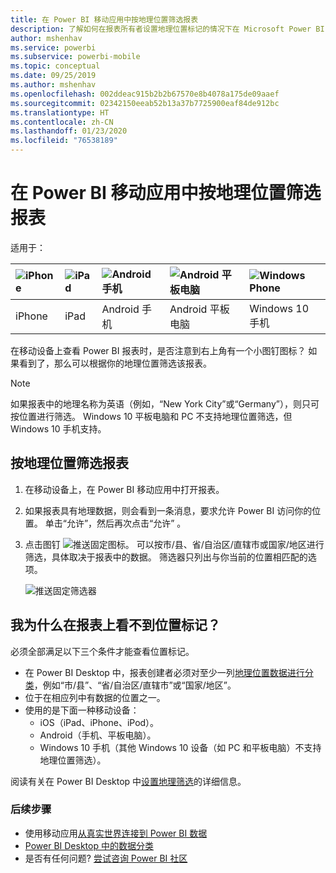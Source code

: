 ```yaml
---
title: 在 Power BI 移动应用中按地理位置筛选报表
description: 了解如何在报表所有者设置地理位置标记的情况下在 Microsoft Power BI 移动应用中按地理位置筛选报表。
author: mshenhav
ms.service: powerbi
ms.subservice: powerbi-mobile
ms.topic: conceptual
ms.date: 09/25/2019
ms.author: mshenhav
ms.openlocfilehash: 002ddeac915b2b2b67570e8b4078a175de09aaef
ms.sourcegitcommit: 02342150eeab52b13a37b7725900eaf84de912bc
ms.translationtype: HT
ms.contentlocale: zh-CN
ms.lasthandoff: 01/23/2020
ms.locfileid: "76538189"
---
```

# <a name="filter-a-report-by-geographic-location-in-the-power-bi-mobile-apps"></a>在 Power BI 移动应用中按地理位置筛选报表
适用于：

| ![iPhone](./media/mobile-apps-geographic-filtering/iphone-logo-50-px.png) | ![iPad](./media/mobile-apps-geographic-filtering/ipad-logo-50-px.png) | ![Android 手机](./media/mobile-apps-geographic-filtering/android-phone-logo-50-px.png) | ![Android 平板电脑](./media/mobile-apps-view-dashboard/android-tablet-logo-50-px.png) | ![Windows Phone](./media/mobile-apps-geographic-filtering/win-10-logo-50-px.png) |
|:--- |:--- |:--- |:--- |:--- |
| iPhone |iPad |Android 手机 |Android 平板电脑 |Windows 10 手机 |

在移动设备上查看 Power BI 报表时，是否注意到右上角有一个小图钉图标？ 如果看到了，那么可以根据你的地理位置筛选该报表。

> [!NOTE]
> 如果报表中的地理名称为英语（例如，“New York City”或“Germany”），则只可按位置进行筛选。 Windows 10 平板电脑和 PC 不支持地理位置筛选，但 Windows 10 手机支持。
> 
> 

## <a name="filter-your-report-by-your-geographic-location"></a>按地理位置筛选报表
1. 在移动设备上，在 Power BI 移动应用中打开报表。
2. 如果报表具有地理数据，则会看到一条消息，要求允许 Power BI 访问你的位置。 单击“允许”，然后再次点击“允许”   。
3. 点击图钉 ![推送固定图标](./media/mobile-apps-geographic-filtering/power-bi-mobile-geo-icon.png)。 可以按市/县、省/自治区/直辖市或国家/地区进行筛选，具体取决于报表中的数据。 筛选器只列出与你当前的位置相匹配的选项。
   
    ![推送固定筛选器](./media/mobile-apps-geographic-filtering/power-bi-mobile-geo-map-set-filter.png)

## <a name="why-dont-i-see-location-tags-on-a-report"></a>我为什么在报表上看不到位置标记？
必须全部满足以下三个条件才能查看位置标记。 

* 在 Power BI Desktop 中，报表创建者必须对至少一列[地理位置数据进行分类](../../desktop-mobile-geofiltering.md)，例如“市/县”、“省/自治区/直辖市”或“国家/地区”。
* 位于在相应列中有数据的位置之一。
* 使用的是下面一种移动设备：
  * iOS（iPad、iPhone、iPod）。
  * Android（手机、平板电脑）。
  * Windows 10 手机（其他 Windows 10 设备（如 PC 和平板电脑）不支持地理位置筛选）。

阅读有关在 Power BI Desktop 中[设置地理筛选](../../desktop-mobile-geofiltering.md)的详细信息。

### <a name="next-steps"></a>后续步骤
* 使用移动应用[从真实世界连接到 Power BI 数据](mobile-apps-data-in-real-world-context.md)
* [Power BI Desktop 中的数据分类](../../desktop-data-categorization.md) 
* 是否有任何问题? [尝试咨询 Power BI 社区](https://community.powerbi.com/)

